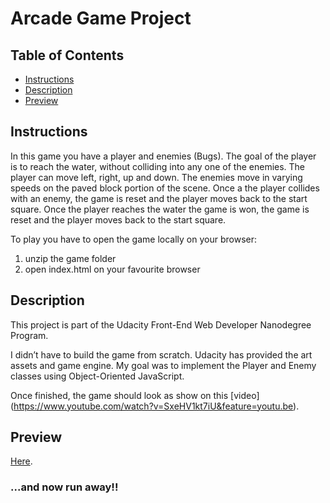 # Arcade Game Project

## Table of Contents

* [Instructions](#instructions)
* [Description](#description)
* [Preview](#preview)

## Instructions

In this game you have a player and enemies (Bugs). The goal of the player is to reach the water, without colliding into any one of the enemies. The player can move left, right, up and down. The enemies move in varying speeds on the paved block portion of the scene. Once a the player collides with an enemy, the game is reset and the player moves back to the start square. Once the player reaches the water the game is won, the game is reset and the player moves back to the start square.

To play you have to open the game locally on your browser:
1. unzip the game folder
2. open index.html on your favourite browser

## Description

This project is part of the Udacity Front-End Web Developer Nanodegree Program.

I didn’t have to build the game from scratch. Udacity has provided the art assets and game engine. My goal was to implement the Player and Enemy classes using Object-Oriented JavaScript.

Once finished, the game should look as show on this [video] (https://www.youtube.com/watch?v=SxeHV1kt7iU&feature=youtu.be). 

## Preview
[Here](https://htmlpreview.github.io/?https://github.com/ChiaraTorta/arcade-game-fend-project/blob/master/index.html).

### ...and now run away!! ###
